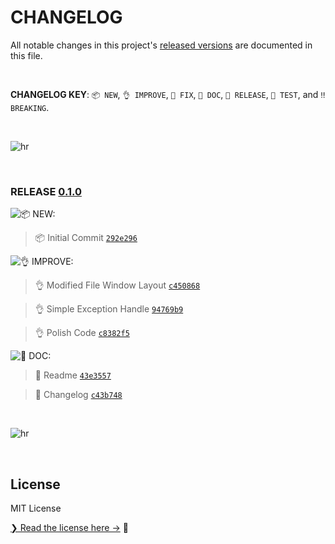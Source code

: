# CHANGELOG

All notable changes in this project's [released versions](../../releases) are documented in this file.

<br>

**CHANGELOG KEY**: `📦 NEW`, `👌 IMPROVE`, `🐛 FIX`, `📖 DOC`, `🚀 RELEASE`, `🤖 TEST`, and `‼️ BREAKING`.

<br>

![hr](https://github.com/AsleyR/data_visualizer/blob/main/media/images/hr.png)

<br>

### RELEASE [0.1.0](https://github.com/AsleyR/data_visualizer/releases/tag/0.1.0)

![📦 NEW:](https://img.shields.io/badge/-NEW-gray.svg?colorB=3778FF)

> 📦 Initial Commit [`292e296`](https://github.com/AsleyR/data_visualizer/commit/292e296489fa5661ec5cedecb3410cb22fe009f2) <br>

![👌 IMPROVE:](https://img.shields.io/badge/-IMPROVEMENT-gray.svg?colorB=39AA54)

> 👌 Modified File Window Layout [`c450868`](https://github.com/AsleyR/data_visualizer/commit/c450868d6230b6e5d34491deda5a2656a1702cc2) <br>

> 👌 Simple Exception Handle [`94769b9`](https://github.com/AsleyR/data_visualizer/commit/94769b9f3683a42c69d497bc3bc53240f8b37f26) <br>

> 👌 Polish Code [`c8382f5`](https://github.com/AsleyR/data_visualizer/commit/c8382f55cedd9042e52c6ec1ebfd0303c1e51c7f) <br>

![📖 DOC:](https://img.shields.io/badge/-DOCS-gray.svg?colorB=978CD4)

> 📖 Readme [`43e3557`](https://github.com/AsleyR/data_visualizer/commit/43e3557ac1b0fef1b4351c19e3311538edcd8c49) <br>

> 📖 Changelog [`c43b748`](https://github.com/AsleyR/data_visualizer/commit/c43b748bfba17076e0bfe3f940eb7875517faf2f) <br>

<br>

![hr](https://github.com/AsleyR/data_visualizer/blob/main/media/images/hr.png)

<br>

## License

MIT License

[❯ Read the license here →](LICENSE.md) 🔏